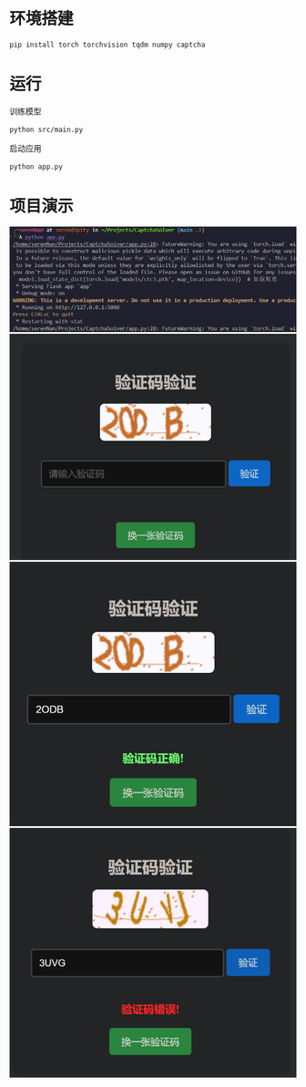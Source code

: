 # 环境搭建

```bash
pip install torch torchvision tqdm numpy captcha
```

# 运行
训练模型
```bash
python src/main.py
```

启动应用
```bash
python app.py
```

# 项目演示
<img src="images/1.png" alt="示例图片1" width="800">

<img src="images/2.png" alt="示例图片2" width="800">

<img src="images/3.png" alt="示例图片3" width="800">

<img src="images/4.png" alt="示例图片4" width="800">